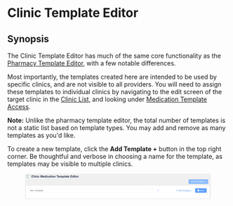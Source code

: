 # Clinic Template Editor

## Synopsis

The Clinic Template Editor has much of the same core functionality as the [Pharmacy Template Editor](pharmacy-template-editor.md), with a few notable differences.

Most importantly, the templates created here are intended to be used by specific clinics, and are not visible to all providers. You will need to assign these templates to individual clinics by navigating to the edit screen of the target clinic in the [Clinic List](clinic-list/), and looking under [Medication Template Access](clinic-list/#adding-medicati).

**Note:** Unlike the pharmacy template editor, the total number of templates is not a static list based on template types. You may add and remove as many templates as you'd like.

To create a new template, click the **Add Template +** button in the top right corner. Be thoughtful and verbose in choosing a name for the template, as templates may be visible to multiple clinics.

<figure><img src="../.gitbook/assets/image (235).png" alt=""><figcaption></figcaption></figure>
